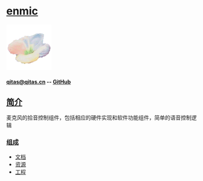 ﻿# [enmic](https://github.com/lite-life/enmic) 

[![sites](litelife/litelife.png)](http://www.litelife.cc)

#### qitas@qitas.cn -- [GitHub](https://github.com/lite-life/litelife)

## [简介](https://github.com/lite-life/enmic/wiki) 

麦克风的拾音控制组件，包括相应的硬件实现和软件功能组件，简单的语音控制逻辑

### [组成](litelife/) 

- [文档](docs/) 
- [资源](src/) 
- [工程](projects/) 
